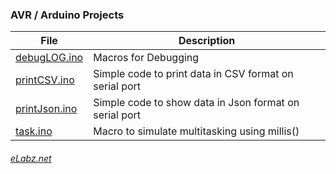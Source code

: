 
### AVR / Arduino Projects

| File | Description |
|------|-----------|
| [debugLOG.ino](http://elabz.net/AVR/debugLOG)   | Macros for Debugging |
| [printCSV.ino](http://elabz.net/AVR/printCSV)   | Simple code to print data in CSV format on serial port |
| [printJson.ino](http://elabz.net/AVR/printJson) | Simple code to show data in Json format on serial port |
| [task.ino](http://elabz.net/AVR/task) | Macro to simulate multitasking using millis() |

###### [eLabz.net](https://elabz.net)
